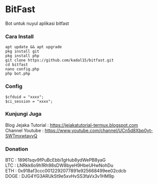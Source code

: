 # BitFast
Bot untuk nuyul aplikasi bitfast<br />
### Cara Install
<pre><code>apt update && apt upgrade
pkg install git
pkg install php
git clone https://github.com/kadal15/bitfast.git
cd bitfast
nano config.php
php bot.php
</code></pre>
### Config
<pre><code>$cfduid = "xxxx";
$ci_session = "xxxx";
</code></pre>

### Kunjungi Juga
Blog Jejaka Tutorial : https://jejakatutorial-termux.blogspot.com<br />
Channel Youtube : https://www.youtube.com/channel/UCn5d8Xbp0yt-SWTmxwtayvQ<br />

### Donation
BTC  : 18961sqv9fPuBcEbbi1gHub8ydWePB8yaG<br />
LTC  : LNRkk6o9h1Rh98sDW8byeH9HbeUHwNohDu<br />
ETH  : 0x918af3ccc0012292077891e925668499ee02cdcb<br />
DOGE : DJG4YG3ARUkSt9e5xvHvSS3faVx3v1HM9p<br />

